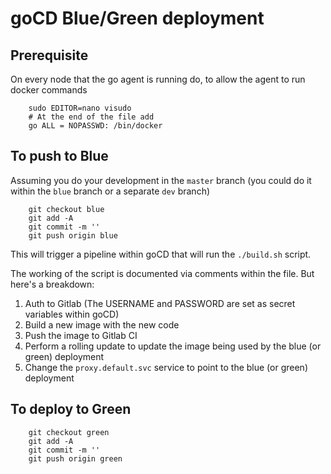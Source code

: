 # goCD Blue/Green deployment

## Prerequisite
On every node that the go agent is running do, to allow the agent to run docker commands
```
    sudo EDITOR=nano visudo
    # At the end of the file add
    go ALL = NOPASSWD: /bin/docker
```

## To push to Blue
Assuming you do your development in the `master` branch (you could do it within the `blue` branch or a separate `dev` branch)

```
    git checkout blue
    git add -A
    git commit -m ''
    git push origin blue
```

This will trigger a pipeline within goCD that will run the `./build.sh` script.

The working of the script is documented via comments within the file. But here's a breakdown:

1. Auth to Gitlab (The USERNAME and PASSWORD are set as secret variables within goCD)
2. Build a new image with the new code
3. Push the image to Gitlab CI
4. Perform a rolling update to update the image being used by the blue (or green) deployment
5. Change the `proxy.default.svc` service to point to the blue (or green) deployment

## To deploy to Green

```
    git checkout green
    git add -A
    git commit -m ''
    git push origin green
```